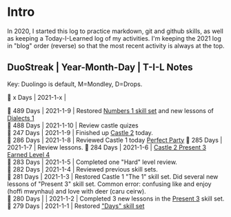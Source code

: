 # Intro
In 2020, I started this log to practice markdown, git and github skills, as well as keeping a Today-I-Learned log of my activities. I'm keeping the 2021 log in "blog" order (reverse) so that the most recent activity is always at the top. 


## DuoStreak | Year-Month-Day | T-I-L Notes 
Key: Duolingo is default, M=Mondley, D=Drops. <br>

:dragon_face:  x Days | 2021-1-x |  <br> 


:dragon_face:  489 Days | 2021-1-9 | Restored [Numbers 1 skill set](https://github.com/EO4wellness/T-I-L/blob/main/polyglot/gales/Castle-1/Numbers-1.md) and new lessons of [Dialects 1](https://github.com/EO4wellness/T-I-L/blob/main/polyglot/gales/Castle-3/Dialects-1.md) <br> 
:dragon_face:  488 Days | 2021-1-10 | Review castle quizes <br> 
:dragon_face:  247 Days | 2021-1-9 | Finished up [Castle 2](https://github.com/EO4wellness/T-I-L/tree/main/polyglot/gales/Castle-2) today. <br> 
:dragon_face:  286 Days | 2021-1-8 | Reviewed Castle 1 today [Perfect Party](https://github.com/EO4wellness/T-I-L/tree/main/polyglot/gales/Castle-1)
:dragon_face:  285 Days | 2021-1-7 | Review lessons. 
:dragon_face:  284 Days | 2021-1-6 | [Castle 2 Present 3 Earned Level 4](https://github.com/EO4wellness/T-I-L/blob/main/polyglot/gales/Castle-2/2021-01-06-next-level.png)<br>
:dragon_face:  283 Days | 2021-1-5 |  Completed one "Hard" level review. <br>
:dragon_face:  282 Days | 2021-1-4 |  Reviewed previous skill sets. <br>
:dragon_face:  281 Days | 2021-1-3 |  Restored Castle 1 "The 1" skill set.  Did several new lessons of "Present 3" skill set. Common error: confusing like and enjoy (hoffi mwynhau) and love with deer (caru ceirw).  <br>
:dragon_face:  280 Days | | 2021-1-2 | Completed 3 new lessons in the [Present 3](https://github.com/EO4wellness/T-I-L/blob/main/polyglot/gales/Castle-2/2021-01-02.md) skill set. <br>
:dragon_face:  279 Days | 2021-1-1 | Restored ["Days" skill set](https://github.com/EO4wellness/T-I-L/blob/main/polyglot/gales/Castle-2/Days.md)<br>
